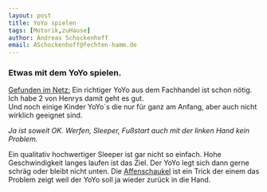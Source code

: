 ```yaml
---
layout: post
title: YoYo spielen 
tags: [Motorik,zuHause]
author: Andreas Schockenhoff 
email: ASchockenhoff@fechten-hamm.de
---
```

### Etwas mit dem YoYo spielen. 
[Gefunden im Netz:](https://www.youtube.com/watch?v=UxTiFFkEkIs)
Ein richtiger YoYo aus dem Fachhandel ist schon nötig. Ich habe 2 von Henrys damit geht es gut.  
Und noch einige Kinder YoYo´s die nur für ganz am Anfang, aber auch nicht wirklich geeignet sind.   

_Ja ist soweit OK. Werfen, Sleeper, Fußstart auch mit der linken Hand kein Problem._ 

Ein qualitativ hochwertiger Sleeper ist gar nicht so einfach. Hohe Geschwindigkeit langes laufen ist das Ziel.
Der YoYo legt sich dann gerne schräg oder bleibt nicht unten. 
Die [Affenschaukel](https://www.youtube.com/watch?v=3f3FWqoeCTg) ist ein Trick der einem das Problem zeigt weil der YoYo soll ja wieder zurück in die Hand.  
  